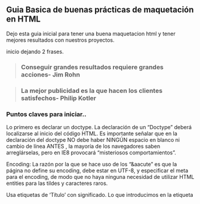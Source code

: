 ## Guia Basica de buenas prácticas de maquetación en HTML

Dejo esta guia inicial para tener una buena maquetacion html y tener mejores resultados con nuestros proyectos.

inicio dejando 2 frases.

> ### Conseguir grandes resultados requiere grandes acciones- Jim Rohn

> ### La mejor publicidad es la que hacen los clientes satisfechos- Philip Kotler

### Puntos claves para iniciar..

Lo primero es declarar un doctype. La declaración de un “Doctype” deberá localizarse al inicio del código HTML.
Es importante señalar que en la declaración del doctype NO debe haber NINGÚN espacio en blanco ni cambio de línea ANTES , la mayoría de los navegadores saben arreglárselas, pero en IE8 provocará “misteriosos comportamientos”.

Encoding: La razón por la que se hace uso de los “&aacute” es que la página no define su encoding, debe estar en UTF-8, y especificar el meta para el encoding, de modo que no haya ninguna necesidad de utilizar HTML entities para las tildes y caracteres raros.


Usa etiquetas de ‘Título’ con significado. Lo que introducimos en la etiqueta <title> es lo que Google utiliza para su lista de resultados.

Usa metaetiquetas descriptivas. Las metaetiquetas descriptivas ayudan a que los robots de los buscadores obtengan mayor información acerca de las páginas.

La Metaetiqueta “Description” : Esta metaetiqueta describe el propósito principal de una página. Deberá ser diferente en cada página o sección. Google también utiliza el contenido de ésta y lo muestra en los resultados de búsqueda.
Para no saturar las descripciones es mejor que incluyas contenido conciso que atraiga a tus potenciales visitantes.

Metaetiqueta “keywords‟ (palabras clave) 
Esta metaetiqueta incluye palabras separadas por comas que son relevantes al contenido de la página y al igual que la metaetiqueta “description‟, debe ser concisa y directa.

Utiliza divs “<div>” para maquetar y dividir tu contenido en zonas o secciones
El primer paso que debes tener en cuenta es dividir el contenido de la página en secciones principales para organizar la información de la misma. Con esto garantizarás un contenido ordenado y con una buena arquitectura de la información.

Por regla general NO utilizar tablas, A MENOS que se trate de información tabulada,
pues si la naturaleza de la información es una relación de datos tabulados, entonces nada mejor que una tabla para representarla (ej: tablas comparativas, desgloses, una relación de elementos con sus respectivas propiedades, etc).

incorrecto: que el marco del sitio sea una tabla que lo envuelve todo para darle estructura
correcto: que una tabla con “info tabulada” forme “parte” del cuerpo de un contenido (ej: http://en.wikipedia.org/wiki/Comparison_of_web_application_frameworks o http://drupal.org/project/usage/drupal).

SEO: cabecera y logos como imágenes son anti-SEO, se deben utilizar trucos para representar textos (aunque estén ocultos bajo las imágenes) y en cualquier caso los “alt” y “title” de esas imágenes son bastante importante.

Separa el contenido de la página HTML del estilo con que se muestra
El código HTML contendrá la información, el código CSS el estilo y la manera en que se presenta. Siempre hay que usar estilos separados y no dentro de la página HTML. Así el código será más limpio y permitirá modificaciones de manera más eficaz.

Intenta unificar todos los estilos en una sola hoja de estilos

Cada archivo implica una solicitud HTTP, lo cual hace que el tiempo de carga de la página sea más lento.

Cuando son muchos CSS para IE se utiliza el “@import”, que permite entonces exceder el límite de 30, pero mucho mejor es utilizar un framework que permita “agregar” los ficheros CSS y JS en un único fichero para CSS y un único fichero para JS (lo cual resuelve el problema de las descargas paralelas).

Intenta tener la menor cantidad de ficheros externos de JavaScript 
No es recomendable atiborrar nuestro código HTML de llamadas a ficheros externos.
Tener el código JavaScript en ficheros aparte con extensión JS, y aunque a veces hará falta poner algo del código en la página, este debe ser de mínimo impacto.

Utiliza siempre que sea posible funcionalidades de CSS2 en lugar código JavaScript para los estilos como el hover con lo que se evita estar cargando innecesariamente la ejecución del JavaScript.

Usar las etiquetas de encabezados “<h1>…<h6>” de manera jerárquica para otorgar importancia a nuestro contenido y que éste sea clasificado acertadamente.

Haz un buen uso de las etiquetas HTML

Aquí te detallo algunos ejemplos:

Usar la etiqueta <p> para los párrafos apropiadamente y no hacer uso abusivo de los saltos de linea <br> . Para añadir espacio entre párrafos hay que ayudarnos de CSS usando propiedades como ‘padding’ o ‘margin’.

Estudiar más el potencial de los padding para ahorrarse estar repitiendo margins en los elementos que están en una misma región.

No realizar alineaciones centradas forzadas en atributos HTML para centrar la página. Utilizaremos márgenes automáticos para centrar el div contenedor.

Si quieres resaltar algún texto es mejor usar “em” o “strong” en lugar de usar “i” o “b”

No abusar del uso de <div>

Evitar saturar el código de <div> anidados. Hay que usarlos cuando no haya otro elemento html que represente lo que necesitamos.

No hay que usar las DIVS como sustituto de elementos lineales para obtener elementos de bloque. En ese caso hay que utilizar elementos lineales apoyados en las propiedad ‘display: block’ de CSS.

No abusar de float

Esto es muy importante, para garantizar la compatibilidad entre los diferentes navegadores, los divs no deben ser flotados masivamente porque en muchos browsers (IE6 por ejemplo) el sitio se rompe de mala manera, los float se deben utilizar solamente en los casos que ya están identificados como válidos y multi-browser.

Para maquetar los menús te recomendamos utilizar una lista desordenada <ul>

Fíjate que has cerrado todas tus etiquetas.

Usa minúsculas en tus etiquetas y atributos para facilitar la lectura de tu código.

Usar los atributos “alt” y “title” para las imágenes

El atributo “alt” significa “texto alternativo”, y quiere decir, que si no se encuentra la imagen se debe mostrar ese texto, entonces un error común es introducir toda una oración, lo cuál rompería horriblemente la página si le pedimos al navegador que no muestre las imágenes, en la vida real esto solo ocurre para los navegadores textuales (de consola) o cuando una imagen está rota y no es encontrada.
los buscadores comprenden el significado de la imagen por su “title” que es realmente el título que sí puede llevar una oración explicativa, y entonces es el title quien es SEO, lo que pasa es que “en ausencia del title” los buscadores intentan encontrar significado textual en el “alt”.

Utilizar etiquetas <fieldset> y <label> en los formularios

Es útil utilizar la etiqueta <label> para dar nombre a los elementos de un formulario y eliminar el uso de la etiqueta párrafo <p> o para evitar introducir texto sin etiqueta alguna. Igualmente es importante dividir los sets dentro de los formularios mediante la etiqueta <fieldset> y cuando sea necesario nombrar los set mediante la etiqueta <legend>.

Evitar tener una hoja de estilo diferente en dependencia del navegador o de la versión de este.

Es posible evitar estos tweak&twist si se tiene dominio de CSS2 y CSS3, y en general de correcta maquetación multi-browser, puesto que es posible utilizar un único fichero CSS con reglas que tomen en cuentan algunas particularidades entre los diferentes browsers (ej: poner primero las reglas específicas para cada navegador y finalmente la regla CSS3 que por estar de última predominará en caso de que el navegador la soporte).

Pero si de todas formas nos encontramos haciendo semejante condicional (suele pasar cuando uno va a arreglar algo que ya está hecho y no se pretende re-hacerlo completamente nuevo) entonces hay que destacar que las reglas en ese otro fichero CSS deben ser la mínima cantidad posible.

Ordena tu código con tabulaciones adecuadas ya que es una buena práctica para que sea fácilmente modificable y entendible por ti mismo o si es necesario por otra persona que continúe el desarrollo.

Comenta tu código

Destacar que los comentarios deben ser sintéticos y decorosos, ya que pueden ser vistos por el usuario, la página se despacha con los comentarios HTML incluídos, y lo mismo para CSS y JS, entonces no está bien comentar como si estuviésemos hablando en familia, porque puede terminar teniendo una mayor audiencia en caso de que alguien quiera inspeccionar por dentro…..

Valida el código
Es una herramienta muy útil que puede ayudarte a encontrar errores tales como olvidar cerrar una etiqueta, haber cerrado un estilo con dos puntos en lugar de punto y coma y un largo etc. Te animamos a usar el validador del W3C.


> **Si tienes alguna sugerencia o quieres aportar algo mas te invito a que edites esta guia y agregues datos de acuerdo a tu experiencia :)**


**Salu2.**


